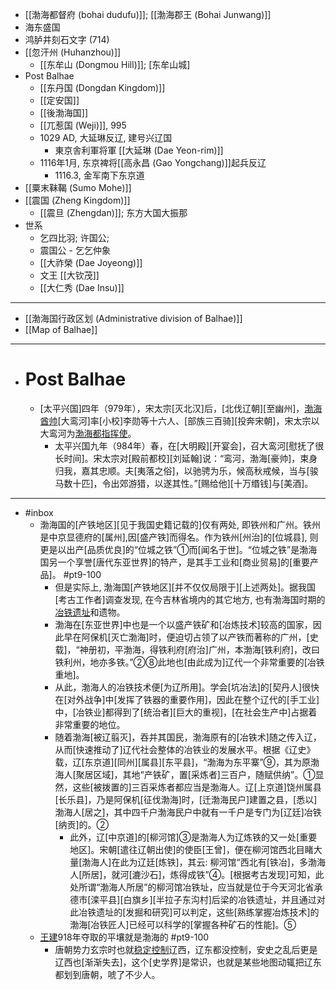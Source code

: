 - [[渤海都督府 (bohai dudufu)]]; [[渤海郡王 (Bohai Junwang)]]
- 海东盛国
- 鸿胪井刻石文字 (714)
- [[忽汗州 (Huhanzhou)]]
    - [[东牟山 (Dongmou Hill)]]; [东牟山城]
- Post Balhae
    - [[东丹国 (Dongdan Kingdom)]]
    - [[定安国]]
    - [[後渤海国]]
    - [[兀惹国 (Weji)]], 995
    - 1029 AD, 大延琳反辽, 建号兴辽国
        - 東京舎利軍将軍 [[大延琳 (Dae Yeon-rim)]]
    - 1116年1月, 东京裨将[[高永昌 (Gao Yongchang)]]起兵反辽
        - 1116.3, 金军南下东京道
- [[粟末靺鞨 (Sumo Mohe)]]
- [[震国 (Zheng Kingdom)]]
    - [[震旦 (Zhengdan)]]; 东方大国大振那
- 世系
    - 乞四比羽; 许国公;
    - 震国公 - 乞乞仲象
    - [[大祚榮 (Dae Joyeong)]]
    - 文王 [[大钦茂]]
    - [[大仁秀 (Dae Insu)]]
- ---
- [[渤海国行政区划 (Administrative division of Balhae)]]
- [[Map of Balhae]]
- ---
- # Post Balhae
    - [太平兴国]四年（979年），宋太宗[灭北汉]后，[北伐辽朝][至幽州]，[渤海酋帅](((zt0y3ge-X)))[大鸾河]率[小校]李勋等十六人、[部族三百骑][投奔宋朝]，宋太宗以大鸾河为[渤海都指挥使](((CUQ5sVpCQ)))。
        - 太平兴国九年（984年）春，在[大明殿][开宴会]，召大鸾河[慰抚了很长时间]。宋太宗对[殿前都校][刘延翰]说：“鸾河，渤海[豪帅]，束身归我，嘉其忠顺。夫[夷落之俗]，以驰骋为乐，候高秋戒候，当与[骏马数十匹]，令出郊游猎，以遂其性。”[赐给他][十万缗钱]与[美酒]。
- ---
- #inbox
    - 渤海国的[产铁地区][见于我国史籍记载的]仅有两处, 即铁州和广州。铁州是中京显德府的[属州],因[盛产铁]而得名。作为铁州[州治]的[位城县], 则更是以出产[品质优良]的“位城之铁”①而[闻名于世]。“位城之铁”是渤海国另一个享誉[唐代东亚世界]的特产，是其手工业和[商业贸易]的[重要产品]。 #pt9-100
        - 但是实际上, 渤海国[产铁地区][并不仅仅局限于][上述两处]。据我国[考古工作者]调查发现, 在今吉林省境内的其它地方, 也有渤海国时期的[冶铁遗址](https://www.zhihu.com/question/455435936/answer/1861705848)和遗物。
        - 渤海在[东亚世界]中也是一个以盛产铁矿和[冶炼技术]较高的国家，因此早在阿保机[灭亡渤海]时，便迫切占领了以产铁而著称的广州，[史载]，“神册初，平渤海，得铁利府[府治]广州，本渤海[铁利府]，改曰铁利州，地亦多铁。”②⑧此地也[由此成为]辽代一个非常重要的[冶铁重地]。
        - 从此，渤海人的冶铁技术便[为辽所用]。学会[坑冶法]的[契丹人]很快在[对外战争]中[发挥了铁器的重要作用]，因此在整个辽代的[手工业]中，[冶铁业]都得到了[统治者][巨大的重视]，[在社会生产中]占据着非常重要的地位。
        - 随着渤海[被辽翦灭]，吞并其国民，渤海原有的[冶铁术]随之传入辽，从而[快速推动了]辽代社会整体的冶铁业的发展水平。根据《辽史》载，辽[东京道][同州][属县][东平县]，“渤海为东平寨”⑨，其为原渤海人[聚居区域]，其地“产铁矿，置[采炼者]三百户，随赋供纳”。①显然，这些[被拨置的]三百采炼者都应当是渤海人。辽[上京道]饶州属县[长乐县]，乃是阿保机[征伐渤海]时，[迁渤海民户]建置之县，[悉以]渤海人[居之]，其中四千户渤海民户中就有一千户是专门为[辽廷]冶铁[纳贡]的。②
            - 此外，辽[中京道]的[柳河馆]③是渤海人为辽炼铁的又一处[重要地区]。宋朝[遣往辽朝出使]的使臣[王曾]，便在柳河馆西北目睹大量[渤海人]在此为辽廷[炼铁]，其云: 柳河馆“西北有[铁冶]，多渤海人[所居]，就河[漉沙石]，炼得成铁”④。[根据考古发现]可知，此处所谓“渤海人所居”的柳河馆冶铁址，应当就是位于今天河北省承德市[滦平县][白旗乡][半拉子东沟村]后梁的冶铁遗址，并且通过对此冶铁遗址的[发掘和研究]可以判定，这些[熟练掌握冶炼技术]的渤海[冶铁匠人]已经可以科学的[掌握各种矿石的性能]。⑤
    - [王建](https://tieba.baidu.com/p/7185960537)918年夺取的平壤就是渤海的 #pt9-100
        - 唐朝势力玄宗时也就[稳定控制](https://tieba.baidu.com/p/7072285852)辽西，辽东都没控制，安史之乱后更是辽西也[渐渐失去]，这个[史学界]是常识，也就是某些地图动辄把辽东都划到唐朝，唬了不少人。
